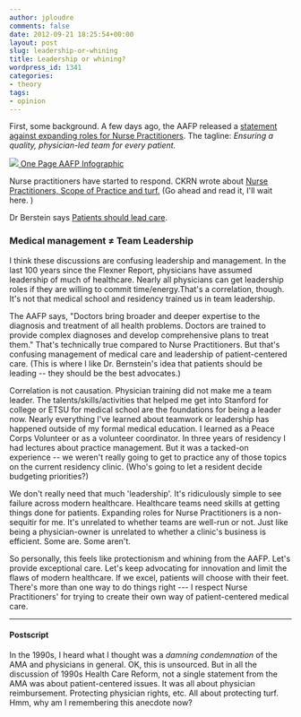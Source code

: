 ```yaml
---
author: jploudre
comments: false
date: 2012-09-21 18:25:54+00:00
layout: post
slug: leadership-or-whining
title: Leadership or whining?
wordpress_id: 1341
categories:
- theory
tags:
- opinion
---
```


First, some background. A few days ago, the AAFP released a [statement against expanding roles for Nurse Practitioners](http://www.aafp.org/online/en/home/membership/initiatives/nps/patientcare/changing.html). The tagline: *Ensuring a quality, physician-led team for every patient.* 

[![](http://unchart.com/wp-content/uploads/2011/01/17-bar-chart.png) One Page AAFP Infographic](http://unchart.com/wp-content/uploads/2012/09/PCMH-AAFPInfographic.pdf)

Nurse practitioners have started to respond. CKRN wrote about [Nurse Practitioners, Scope of Practice and turf.](http://ckrn.tumblr.com/post/31940128969/nurse-practitioners-scope-of-practice-and-turf) (Go ahead and read it, I'll wait here. )

Dr Berstein says [Patients should lead care](http://futureoffamilymedicine.blogspot.com/2012/09/patients-are-real-leaders-in-patient.html?m=0).

### Medical management ≠ Team Leadership

I think these discussions are confusing leadership and management. In the last 100 years since the Flexner Report, physicians have assumed leadership of much of healthcare. Nearly all physicians can get leadership roles if they are willing to commit time/energy.That's a correlation, though. It's not that medical school and residency trained us in team leadership. 

The AAFP says, "Doctors bring broader and deeper expertise to the diagnosis and treatment of all health problems. Doctors are trained to provide complex diagnoses and develop comprehensive plans to treat them." That's technically true compared to Nurse Practitioners. But that's confusing management of medical care and leadership of patient-centered care. (This is where I like Dr. Bernstein's idea that patients should be leading -- they should be the best advocates.)

Correlation is not causation. Physician training did not make me a team leader. The talents/skills/activities that helped me get into Stanford for college or ETSU for medical school are the foundations for being a leader now. Nearly everything I've learned about teamwork or leadership has happened outside of my formal medical education. I learned as a Peace Corps Volunteer or as a volunteer coordinator. In three years of residency I had lectures about practice management. But it was a tacked-on experience  -- we weren't really going to get to practice any of those topics on the current residency clinic. (Who's going to let a resident decide budgeting priorities?)

We don't really need that much 'leadership'. It's ridiculously simple to see failure across modern healthcare. Healthcare teams need skills at getting things done for patients. Expanding roles for Nurse Practitioners is a non-sequitir for me. It's unrelated to whether teams are well-run or not. Just like being a physician-owner is unrelated to whether a clinic's business is efficient. Some are. Some aren't.

So personally, this feels like protectionism and whining from the AAFP. Let's provide exceptional care. Let's keep advocating for innovation and limit the flaws of modern healthcare. If we excel, patients will choose with their feet. There's more than one way to do things right --- I respect Nurse Practitioners' for trying to create their own way of patient-centered medical care. 

-----------------
 

#### Postscript

In the 1990s, I heard what I thought was a *damning condemnation* of the AMA and physicians in general. OK, this is unsourced. But in all the discussion of 1990s Health Care Reform, not a single statement from the AMA was about patient-centered issues. It was all about physician reimbursement. Protecting physician rights, etc. All about protecting turf. Hmm, why am I remembering this anecdote now?


